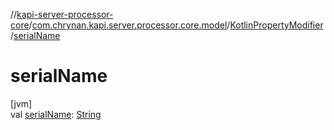 //[kapi-server-processor-core](../../../index.md)/[com.chrynan.kapi.server.processor.core.model](../index.md)/[KotlinPropertyModifier](index.md)/[serialName](serial-name.md)

# serialName

[jvm]\
val [serialName](serial-name.md): [String](https://kotlinlang.org/api/latest/jvm/stdlib/kotlin/-string/index.html)
